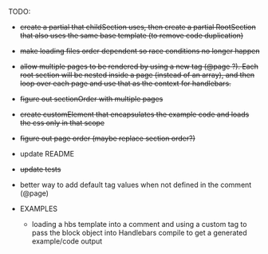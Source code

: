 TODO: 
* ~~create a partial that childSection uses, then create a partial RootSection that also uses the same base template (to remove code duplication)~~
* ~~make loading files order dependent so race conditions no longer happen~~
* ~~allow multiple pages to be rendered by using a new tag (@page ?). Each root section will be nested inside a page (instead of an array), and then loop over each page and use that as the context for handlebars.~~
* ~~figure out sectionOrder with multiple pages~~
* ~~create customElement that encapsulates the example code and loads the css only in that scope~~
* ~~figure out page order (maybe replace section order?)~~
* update README
* ~~update tests~~
* better way to add default tag values when not defined in the comment (@page)

* EXAMPLES
  * loading a hbs template into a comment and using a custom tag to pass the block object into Handlebars compile to get a generated example/code output
